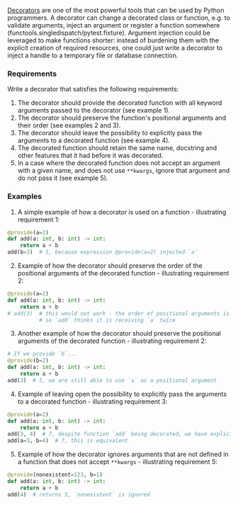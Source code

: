 [Decorators](https://wiki.python.org/moin/PythonDecorators) are one of the most powerful tools that can be used by Python programmers. A decorator can change a decorated class or function, e.g. to validate arguments, inject an argument or register a function somewhere (functools.singledispatch/pytest.fixture). Argument injection could be leveraged to make functions shorter: instead of burdening them with the explicit creation of required resources, one could just write a decorator to inject a handle to a temporary file or database connection.

### Requirements

Write a decorator that satisfies the following requirements:
1. The decorator should provide the decorated function with all keyword arguments passed to the decorator (see example 1).
2. The decorator should preserve the function's positional arguments and their order (see examples 2 and 3).
3. The decorator should leave the possibility to explicitly pass the arguments to a decorated function (see example 4).
4. The decorated function should retain the same name, docstring and other features that it had before it was decorated.
5. In a case where the decorated function does not accept an argument with a given name, and does not use `**kwargs`, ignore that argument and do not pass it (see example 5).


### Examples

1. A simple example of how a decorator is used on a function - illustrating requirement 1:
```python
@provide(a=2)
def add(a: int, b: int) -> int:
    return a + b
add(b=3)  # 5, because expression @provide(a=2) injected `a`
```

2. Example of how the decorator should preserve the order of the positional arguments of the decorated function - illustrating requirement 2:
```python
@provide(a=2)
def add(a: int, b: int) -> int:
    return a + b
# add(3)  # this would not work - the order of positional arguments is preserved,
          # so `add` thinks it is receiving `a` twice
```

3. Another example of how the decorator should preserve the positional arguments of the decorated function - illustrating requirement 2:
```python
# If we provide `b`...
@provide(b=2)
def add(a: int, b: int) -> int:
    return a + b
add(3)  # 5, we are still able to use `a` as a positional argument
```

4. Example of leaving open the possibility to explicitly pass the arguments to a decorated function - illustrating requirement 3:
```python
@provide(a=2)
def add(a: int, b: int) -> int:
    return a + b
add(3, 4)  # 7, despite function `add` being decorated, we have explicitly specified `a`
add(a=3, b=4)  # 7, this is equivalent
```

5. Example of how the decorator ignores arguments that are not defined in a function that does not accept `**kwargs` - illustrating requirement 5:
```python
@provide(nonexistent=123, b=1)
def add(a: int, b: int) -> int:
    return a + b
add(4)  # returns 5, `nonexistent` is ignored
```
